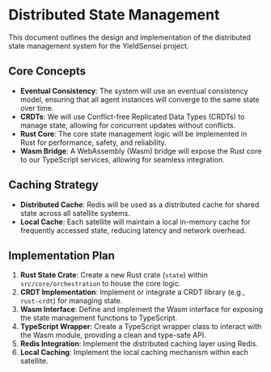# Distributed State Management

This document outlines the design and implementation of the distributed state management system for the YieldSensei project.

## Core Concepts

- **Eventual Consistency**: The system will use an eventual consistency model, ensuring that all agent instances will converge to the same state over time.
- **CRDTs**: We will use Conflict-free Replicated Data Types (CRDTs) to manage state, allowing for concurrent updates without conflicts.
- **Rust Core**: The core state management logic will be implemented in Rust for performance, safety, and reliability.
- **Wasm Bridge**: A WebAssembly (Wasm) bridge will expose the Rust core to our TypeScript services, allowing for seamless integration.

## Caching Strategy

- **Distributed Cache**: Redis will be used as a distributed cache for shared state across all satellite systems.
- **Local Cache**: Each satellite will maintain a local in-memory cache for frequently accessed state, reducing latency and network overhead.

## Implementation Plan

1. **Rust State Crate**: Create a new Rust crate (`state`) within `src/core/orchestration` to house the core logic.
2. **CRDT Implementation**: Implement or integrate a CRDT library (e.g., `rust-crdt`) for managing state.
3. **Wasm Interface**: Define and implement the Wasm interface for exposing the state management functions to TypeScript.
4. **TypeScript Wrapper**: Create a TypeScript wrapper class to interact with the Wasm module, providing a clean and type-safe API.
5. **Redis Integration**: Implement the distributed caching layer using Redis.
6. **Local Caching**: Implement the local caching mechanism within each satellite. 